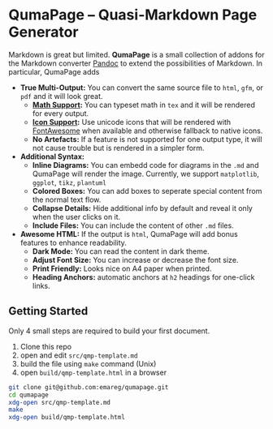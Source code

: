 
# QumaPage – Quasi-Markdown Page Generator

Markdown is great but limited. **QumaPage** is a small collection of addons for the Markdown converter [Pandoc](https://pandoc.org) to extend the possibilities of Markdown. In particular, QumaPage adds

* **True Multi-Output:** You can convert the same source file to `html`, `gfm`, or `pdf` and it will look great.
  * **[Math Support](#math-support):** You can typeset math in `tex` and it will be rendered for every output.
  * **[Icon Support](#fontawesome-unicode-icons-):** Use unicode icons that will be rendered with [FontAwesome](https://fontawesome.com/) when available and otherwise fallback to native icons.
  * **No Artefacts:** If a feature is not supported for one output type, it will not cause trouble but is rendered in a simpler form.
* **Additional Syntax:** 
  * **Inline Diagrams:** You can embedd code for diagrams in the `.md` and QumaPage will render the image. Currently, we support `matplotlib`, `ggplot`, `tikz`, `plantuml`
  * **Colored Boxes:** You can add boxes to seperate special content from the normal text flow.
  * **Collapse Details:** Hide additional info by default and reveal it only when the user clicks on it.
  * **Include Files:** You can include the content of other `.md` files.
* **Awesome HTML:** If the output is `html`, QumaPage will add bonus features to enhance readability.
  * **Dark Mode:** You can read the content in dark theme.
  * **Adjust Font Size:** You can increase or decrease the font size.
  * **Print Friendly:** Looks nice on A4 paper when printed.
  * **Heading Anchors:** automatic anchors at `h2` headings for one-click links.


## Getting Started
Only 4 small steps are required to build your first document.


1. Clone this repo
2. open and edit `src/qmp-template.md`
3. build the file using `make` command (Unix)
4. open `build/qmp-template.html` in a browser

```bash
git clone git@github.com:emareg/qumapage.git
cd qumapage
xdg-open src/qmp-template.md
make
xdg-open build/qmp-template.html
```



